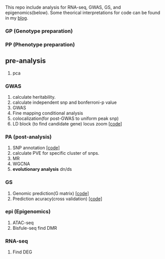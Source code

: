 This repo include analysis for RNA-seq, GWAS, GS, and epigenomics(below).
Some theorical interpretations for code can be found in my [blog](https://leilei37.github.io/2022/11/17/leilei-blog/).

### GP (Genotype preparation)

### PP (Phenotype preparation)

## pre-analysis
1. pca

### GWAS
1. calculate heritability.
2. calculate independent snp and bonferroni-p value
3. GWAS
4. Fine mapping
   conditional analysis
6. colocalization(for post-GWAS to uniform peak snp)
7. LD block (to find candidate gene)
   locus zoom	  [[code]](https://github.com/leilei37/scripts/blob/main/locuszoom.R)
   
### PA (post-analysis)
1. SNP annotation	   [[code]](https://github.com/leilei37/scripts/blob/main/snpEff)
2. calculate PVE for specific cluster of snps.
3. MR
4. WGCNA
5. **evolutionary analysis** dn/ds

### GS
1. Genomic prediction(G matrix)		[[code]](https://github.com/leilei37/meta/blob/main/GS.R)
2. Prediction acuracy(cross validation)	[[code]](https://github.com/leilei37/meta/blob/main/model%20validation.R)

### epi (Epigenomics)
1. ATAC-seq
2. Bisfule-seq
   find DMR

### RNA-seq
1. Find DEG

